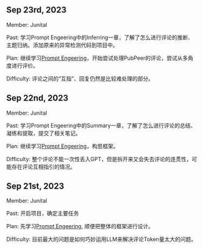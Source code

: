 ## Sep 23rd, 2023

Member: Junital

Past: 学习Prompt Engeering中的Inferring一章，了解了怎么进行评论的推断、主题归纳。添加原来的异常检测代码到项目中。

Plan: 继续学习[Prompt Engeering](https://www.deeplearning.ai/short-courses/chatgpt-prompt-engineering-for-developers/)，开始尝试处理PubPeer的评论，尝试从多角度进行评价。

Difficulty: 评论之间的“互指”、回复仍然是比较难处理的部分。

## Sep 22nd, 2023

Member: Junital

Past: 学习Prompt Engeering中的Summary一章，了解了怎么进行评论的总结、凝练和提取，提交了相关笔记。

Plan: 继续学习[Prompt Engeering](https://www.deeplearning.ai/short-courses/chatgpt-prompt-engineering-for-developers/)，构思框架。

Difficulty: 整个评论不能一次性丢入GPT，但是拆开来又会失去评论的连贯性，可能存在评论互相指引的情况。

## Sep 21st, 2023

Member: Junital

Past: 开启项目，确定主要任务

Plan: 先学习[Prompt Engeering](https://www.deeplearning.ai/short-courses/chatgpt-prompt-engineering-for-developers/), 顺便把整体的框架进行设计。

Difficulty: 目前最大的问题是如何巧妙运用LLM来解决评论Token量太大的问题。
